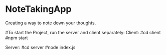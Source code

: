 # NoteTakingApp
Creating a way to note down your thoughts.

#To start the Project, run the server and client separately:
Client:
#cd client
#npm start

Server:
#cd server
#node index.js
